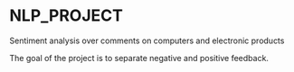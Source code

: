 # NLP_PROJECT
Sentiment analysis over comments on computers and electronic products

The goal of the project is to separate negative and positive feedback. 







